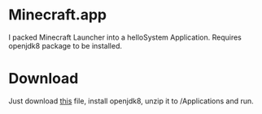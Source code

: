 # Minecraft.app
I packed Minecraft Launcher into a helloSystem Application. Requires openjdk8 package to be installed.

# Download
Just download [this](https://github.com/glowiak/Minecraft-helloapp/releases/download/1.0/Minecraft.zip) file, install openjdk8, unzip it to /Applications and run.
